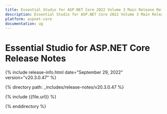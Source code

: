 ```yaml
---
title: Essential Studio for ASP.NET Core 2022 Volume 3 Main Release Release Notes  
description: Essential Studio for ASP.NET Core 2022 Volume 3 Main Release Release Notes  
platform: aspnet-core
documentation: ug
---
```


# Essential Studio for ASP.NET Core  Release Notes  

{% include release-info.html date="September 29, 2022"  version="v20.3.0.47" %} 

{% directory path: _includes/release-notes/v20.3.0.47 %}

{% include {{file.url}} %}

{% enddirectory %}